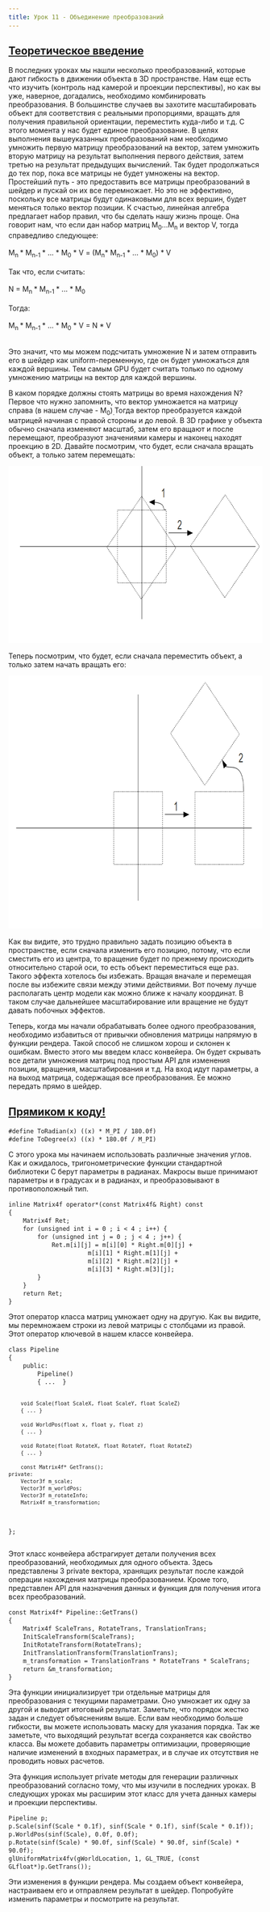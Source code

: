 ```yaml
---
title: Урок 11 - Объединение преобразований
---
```

<a href="http://ogldev.atspace.co.uk/www/tutorial11/tutorial11.html"><h2>Теоретическое введение</h2></a>

<p>В последних уроках мы нашли несколько преобразований, которые дают гибкость в движении объекта в 3D пространстве. Нам еще есть что изучить (контроль над камерой и проекции перспективы), но как вы уже, наверное, догадались, необходимо комбинировать преобразования. В большинстве случаев вы захотите масштабировать объект для соответствия с реальными пропорциями, вращать для получения правильной ориентации, переместить куда-либо и т.д. С этого момента у нас будет единое преобразование. В целях выполнения вышеуказанных преобразований нам необходимо умножить первую матрицу преобразований на вектор, затем умножить вторую матрицу на результат выполнения первого действия, затем третью на результат предыдущих вычислений. Так будет продолжаться до тех пор, пока все матрицы не будет умножены на вектор. Простейший путь - это предоставить все матрицы преобразований в шейдер и пускай он их все перемножает. Но это не эффективно, поскольку все матрицы будут одинаковыми для всех вершин, будет меняться только вектор позиции. К счастью, линейная алгебра предлагает набор правил, что бы сделать нашу жизнь проще. Она говорит нам, что если дан набор матриц M<sub>0</sub>...M<sub>n</sub> и вектор V, тогда справедливо следующее:<br><br> M<sub>n </sub>* M<sub>n-1 </sub>* ...  * M<sub>0</sub> * V = (M<sub>n</sub>* M<sub>n-1 </sub>* ... * M<sub>0</sub>) * V<br><br>Так что, если считать:<br><br>N = M<sub>n </sub>* M<sub>n-1 </sub>* ... * M<sub>0</sub><br><br>Тогда:<br><br>M<sub>n </sub>* M<sub>n-1 </sub>* ... * M<sub>0</sub> * V = N * V<br> <br></p>
<p>Это значит, что мы можем подсчитать умножение N и затем отправить его в шейдер как uniform-переменную, где он будет умножаться для каждой вершины. Тем самым GPU будет считать только по одному умножению матрицы на вектор для каждой вершины.</p>
<p>В каком порядке должны стоять матрицы во время нахождения N? Первое что нужно запомнить, что вектор умножается на матрицу справа (в нашем случае - M<sub>0</sub>)<sub>.</sub>Тогда вектор преобразуется каждой матрицей начиная с правой стороны и до левой. В 3D графике у объекта обычно сначала изменяют масштаб, затем его вращают и после перемещают, преобразуют значениями камеры и наконец находят проекцию в 2D. Давайте посмотрим, что будет, если сначала вращать объект, а только затем перемещать:</p>
<img style="width: 750px; height: 350px;" alt="" src="/images/t11_rot_trans.png">
<p>Теперь посмотрим, что будет, если сначала переместить объект, а только затем начать вращать его:</p>
<img style="width: 750px; height: 500px;" alt="" src="/images/t11_trans_rot.png">
<p>Как вы видите, это трудно правильно задать позицию объекта в пространстве, если сначала изменить его позицию, потому, что если сместить его из центра, то вращение будет по прежнему происходить относительно старой оси, то есть объект переместиться еще раз. Такого эффекта хотелось бы избежать. Вращая вначале и перемещая после вы избежите связи между этими действиями. Вот почему лучше располагать центр модели как можно ближе к началу координат. В таком случае дальнейшее масштабирование или вращение не будут давать побочных эффектов.</p>
<p>Теперь, когда мы начали обрабатывать более одного преобразования, необходимо избавиться от привычки обновления матрицы напрямую в функции рендера. Такой способ не слишком хорош и склонен к ошибкам. Вместо этого мы введем класс конвейера. Он будет скрывать все детали умножения матриц под простым API для изменения позиции, вращения, масштабирования и т.д. На вход идут параметры, а на выход матрица, содержащая все преобразования. Ее можно передать прямо в шейдер.</p>

<a href="https://github.com/triplepointfive/ogldev/tree/master/tutorial11"><h2>Прямиком к коду!</h2></a> 

<pre><code>#define ToRadian(x) ((x) * M_PI / 180.0f)
#define ToDegree(x) ((x) * 180.0f / M_PI)
</code></pre>
<p>С этого урока мы начинаем использовать различные значения углов. Как и ожидалось, тригонометрические функции стандартной библиотеки C берут параметры в радианах. Макросы выше принимают параметры и в градусах и в радианах, и преобразовывают в противоположный тип.</p>
<pre><code>inline Matrix4f operator*(const Matrix4f&amp; Right) const
{
	Matrix4f Ret;
	for (unsigned int i = 0 ; i &lt; 4 ; i++) {
		for (unsigned int j = 0 ; j &lt; 4 ; j++) {
			Ret.m[i][j] = m[i][0] * Right.m[0][j] +
				      m[i][1] * Right.m[1][j] +
				      m[i][2] * Right.m[2][j] +
				      m[i][3] * Right.m[3][j];
		}
	}
	return Ret;
}</code></pre>
<p>Этот оператор класса матриц умножает одну на другую. Как вы видите, мы перемножаем строки из левой матрицы с столбцами из правой. Этот оператор ключевой в нашем классе конвейера.</p>
<pre><code>class Pipeline
{
	public:
		Pipeline()
		{ ...  }

		void Scale(float ScaleX, float ScaleY, float ScaleZ)
		{ ... }

		void WorldPos(float x, float y, float z)
		{ ... }

		void Rotate(float RotateX, float RotateY, float RotateZ)
		{ ... }

		const Matrix4f* GetTrans();
	private:
		Vector3f m_scale;
		Vector3f m_worldPos;
		Vector3f m_rotateInfo;
		Matrix4f m_transformation;
};</code></pre>
<p>Этот класс конвейера абстрагирует детали получения всех преобразований, необходимых для одного объекта. Здесь представлены 3 private вектора, хранящих результат после каждой операции нахождения матрицы преобразованием. Кроме того, представлен API для назначения данных и функция для получения итога всех преобразований.</p>
<pre><code>const Matrix4f* Pipeline::GetTrans()
{
	Matrix4f ScaleTrans, RotateTrans, TranslationTrans;
	InitScaleTransform(ScaleTrans);
	InitRotateTransform(RotateTrans);
	InitTranslationTransform(TranslationTrans);
	m_transformation = TranslationTrans * RotateTrans * ScaleTrans;
	return &amp;m_transformation;
}
</code></pre>
<p>Эта функции инициализирует три отдельные матрицы для преобразования с текущими параметрами. Оно умножает их одну за другой и выводит итоговый результат. Заметьте, что порядок жестко задан и следует объяснениям выше. Если вам необходимо больше гибкости, вы можете использовать маску для указания порядка. Так же заметьте, что выходящий результат всегда сохраняется как свойство класса. Вы можете добавить параметры оптимизации, проверяющие наличие изменений в входных параметрах, и в случае их отсутствия не проводить новых расчетов.</p>
<p>Эта функция использует private методы для генерации различных преобразований согласно тому, что мы изучили в последних уроках. В следующих уроках мы расширим этот класс для учета данных камеры и проекции перспективы.</p>
<pre><code>Pipeline p;
p.Scale(sinf(Scale * 0.1f), sinf(Scale * 0.1f), sinf(Scale * 0.1f));
p.WorldPos(sinf(Scale), 0.0f, 0.0f);
p.Rotate(sinf(Scale) * 90.0f, sinf(Scale) * 90.0f, sinf(Scale) * 90.0f);
glUniformMatrix4fv(gWorldLocation, 1, GL_TRUE, (const GLfloat*)p.GetTrans());</code></pre>
<p>Эти изменения в функции рендера. Мы создаем объект конвейера, настраиваем его и отправляем результат в шейдер. Попробуйте изменить параметры и посмотрите на результат.</p>
